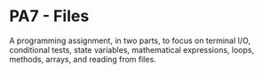 PA7 - Files
===========
A programming assignment, in two parts, to focus on terminal I/O, conditional tests, state variables, mathematical expressions, loops, methods, arrays, and reading from files.
